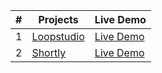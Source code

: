 | #   | Projects                                                                         | Live Demo                                             |
| --- | -------------------------------------------------------------------------------- | ----------------------------------------------------- |
| 1   | [Loopstudio](https://github.com/Mehedi107/Tailwind-Projects/tree/main/Project-7) | [Live Demo](https://loopstudio-by-mehedi.vercel.app/) |
| 2   | [Shortly](https://github.com/Mehedi107/Tailwind-Projects/tree/main/Project-8)    | [Live Demo](https://shortly-sandy.vercel.app/)        |
